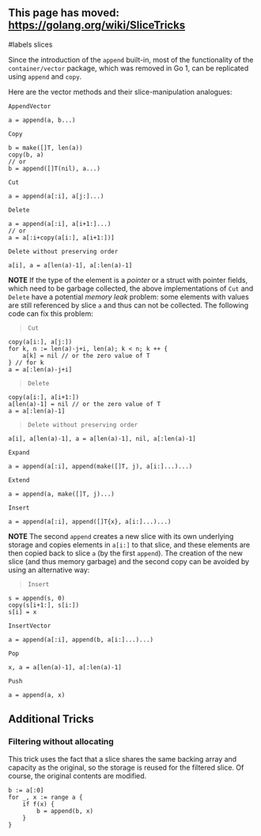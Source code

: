 ## This page has moved: https://golang.org/wiki/SliceTricks ##
#labels slices

Since the introduction of the `append` built-in, most of the functionality of the `container/vector` package, which was removed in Go 1, can be replicated using `append` and `copy`.

Here are the vector methods and their slice-manipulation analogues:

`AppendVector`
```
a = append(a, b...)
```
`Copy`
```
b = make([]T, len(a))
copy(b, a)
// or
b = append([]T(nil), a...)
```
`Cut`
```
a = append(a[:i], a[j:]...)
```
`Delete`
```
a = append(a[:i], a[i+1:]...)
// or
a = a[:i+copy(a[i:], a[i+1:])]
```
`Delete without preserving order`
```
a[i], a = a[len(a)-1], a[:len(a)-1]
```
**NOTE** If the type of the element is a _pointer_ or a struct with pointer fields, which need to be garbage collected, the above implementations of `Cut` and `Delete` have a potential _memory leak_ problem: some elements with values are still referenced by slice `a` and thus can not be collected. The following code can fix this problem:
> `Cut`
```
copy(a[i:], a[j:])
for k, n := len(a)-j+i, len(a); k < n; k ++ {
    a[k] = nil // or the zero value of T
} // for k
a = a[:len(a)-j+i]
```
> `Delete`
```
copy(a[i:], a[i+1:])
a[len(a)-1] = nil // or the zero value of T
a = a[:len(a)-1]
```
> `Delete without preserving order`
```
a[i], a[len(a)-1], a = a[len(a)-1], nil, a[:len(a)-1]
```

`Expand`
```
a = append(a[:i], append(make([]T, j), a[i:]...)...)
```
`Extend`
```
a = append(a, make([]T, j)...)
```

`Insert`
```
a = append(a[:i], append([]T{x}, a[i:]...)...)
```
**NOTE** The second `append` creates a new slice with its own underlying storage and  copies elements in `a[i:]` to that slice, and these elements are then copied back to slice `a` (by the first `append`). The creation of the new slice (and thus memory garbage) and the second copy can be avoided by using an alternative way:
> `Insert`
```
s = append(s, 0)
copy(s[i+1:], s[i:])
s[i] = x
```

`InsertVector`
```
a = append(a[:i], append(b, a[i:]...)...)
```
`Pop`
```
x, a = a[len(a)-1], a[:len(a)-1]
```
`Push`
```
a = append(a, x)
```

## Additional Tricks ##
### Filtering without allocating ###

This trick uses the fact that a slice shares the same backing array and capacity as the original, so the storage is reused for the filtered slice. Of course, the original contents are modified.

```
b := a[:0]
for _, x := range a {
    if f(x) {
        b = append(b, x)
    }
}
```